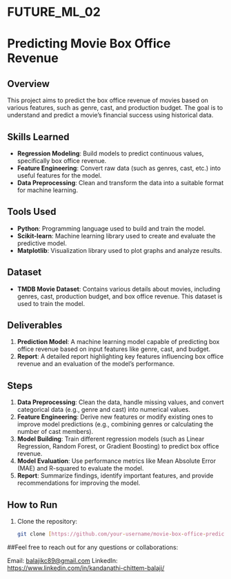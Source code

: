 # FUTURE_ML_02
# Predicting Movie Box Office Revenue

## Overview

This project aims to predict the box office revenue of movies based on various features, such as genre, cast, and production budget. The goal is to understand and predict a movie’s financial success using historical data.

## Skills Learned

- **Regression Modeling**: Build models to predict continuous values, specifically box office revenue.
- **Feature Engineering**: Convert raw data (such as genres, cast, etc.) into useful features for the model.
- **Data Preprocessing**: Clean and transform the data into a suitable format for machine learning.

## Tools Used

- **Python**: Programming language used to build and train the model.
- **Scikit-learn**: Machine learning library used to create and evaluate the predictive model.
- **Matplotlib**: Visualization library used to plot graphs and analyze results.

## Dataset

- **TMDB Movie Dataset**: Contains various details about movies, including genres, cast, production budget, and box office revenue. This dataset is used to train the model.

## Deliverables

1. **Prediction Model**: A machine learning model capable of predicting box office revenue based on input features like genre, cast, and budget.
2. **Report**: A detailed report highlighting key features influencing box office revenue and an evaluation of the model’s performance.

## Steps

1. **Data Preprocessing**: Clean the data, handle missing values, and convert categorical data (e.g., genre and cast) into numerical values.
2. **Feature Engineering**: Derive new features or modify existing ones to improve model predictions (e.g., combining genres or calculating the number of cast members).
3. **Model Building**: Train different regression models (such as Linear Regression, Random Forest, or Gradient Boosting) to predict box office revenue.
4. **Model Evaluation**: Use performance metrics like Mean Absolute Error (MAE) and R-squared to evaluate the model.
5. **Report**: Summarize findings, identify important features, and provide recommendations for improving the model.

## How to Run

1. Clone the repository:  
   ```bash
   git clone [https://github.com/your-username/movie-box-office-prediction.git](https://github.com/balu105/FUTURE_ML_02)
##Feel free to reach out for any questions or collaborations:

Email: balajikc89@gmail.com
LinkedIn: https://www.linkedin.com/in/kandanathi-chittem-balaji/
